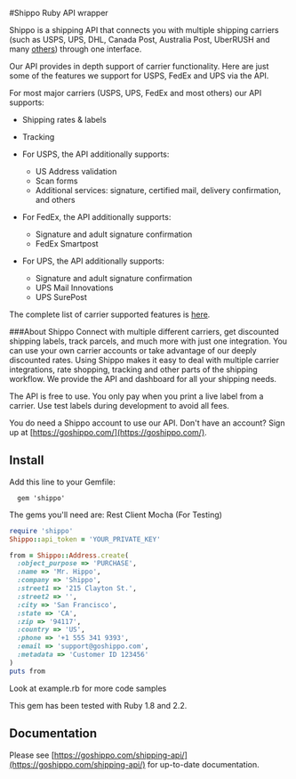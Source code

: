 #Shippo Ruby API wrapper

Shippo is a shipping API that connects you with multiple shipping carriers (such as USPS, UPS, DHL, Canada Post, Australia Post, UberRUSH and many [others](https://goshippo.com/shipping-carriers/)) through one interface.

Our API provides in depth support of carrier functionality. Here are just some of the features we support for USPS, FedEx and UPS via the API.

For most major carriers (USPS, UPS, FedEx and most others) our API supports:

* Shipping rates & labels
* Tracking
	
* For USPS, the API additionally supports:
	* US Address validation
	* Scan forms
	* Additional services: signature, certified mail, delivery confirmation, and others

* For FedEx, the API additionally supports:
	* Signature and adult signature confirmation
	* FedEx Smartpost

* For UPS, the API additionally supports:
	* Signature and adult signature confirmation
	* UPS Mail Innovations
	* UPS SurePost

The complete list of carrier supported features is [here](https://goshippo.com/shipping-api/carriers).

###About Shippo
Connect with multiple different carriers, get discounted shipping labels, track parcels, and much more with just one integration. You can use your own carrier accounts or take advantage of our deeply discounted rates. Using Shippo makes it easy to deal with multiple carrier integrations,  rate shopping, tracking and other parts of the shipping workflow. We provide the API and dashboard for all your shipping needs.

The API is free to use. You only pay when you print a live label from a carrier.  Use test labels during development to avoid all fees.

You do need a Shippo account to use our API. Don't have an account? Sign up at [https://goshippo.com/](https://goshippo.com/).

Install
-------

Add this line to your Gemfile:

```
  gem 'shippo'
```

The gems you'll need are:
    Rest Client
    Mocha (For Testing)

```ruby
require 'shippo'
Shippo::api_token = 'YOUR_PRIVATE_KEY'

from = Shippo::Address.create(
  :object_purpose => 'PURCHASE',
  :name => 'Mr. Hippo',
  :company => 'Shippo',
  :street1 => '215 Clayton St.',
  :street2 => '',
  :city => 'San Francisco',
  :state => 'CA',
  :zip => '94117',
  :country => 'US',
  :phone => '+1 555 341 9393',
  :email => 'support@goshippo.com',
  :metadata => 'Customer ID 123456'
)
puts from
```
Look at example.rb for more code samples

This gem has been tested with Ruby 1.8 and 2.2.

## Documentation

Please see [https://goshippo.com/shipping-api/](https://goshippo.com/shipping-api/) for up-to-date documentation.
